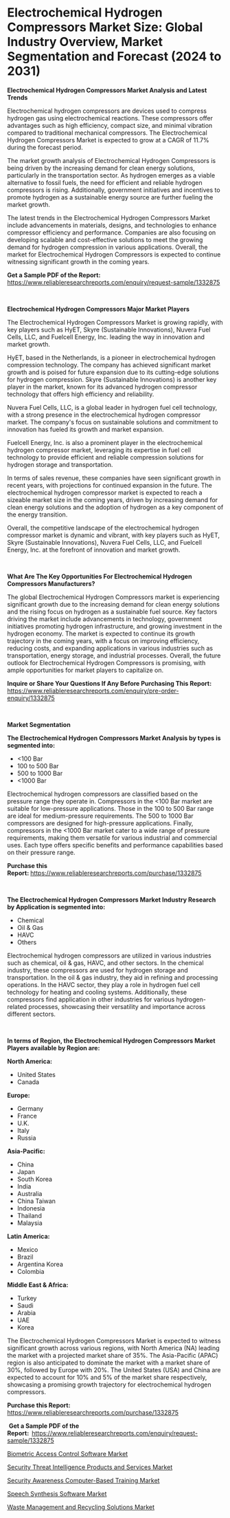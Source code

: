 <p><h1>Electrochemical Hydrogen Compressors Market Size: Global Industry Overview, Market Segmentation and Forecast (2024 to 2031)</h1></p><p><strong>Electrochemical Hydrogen Compressors Market Analysis and Latest Trends</strong></p>
<p><p>Electrochemical hydrogen compressors are devices used to compress hydrogen gas using electrochemical reactions. These compressors offer advantages such as high efficiency, compact size, and minimal vibration compared to traditional mechanical compressors. The Electrochemical Hydrogen Compressors Market is expected to grow at a CAGR of 11.7% during the forecast period.</p><p>The market growth analysis of Electrochemical Hydrogen Compressors is being driven by the increasing demand for clean energy solutions, particularly in the transportation sector. As hydrogen emerges as a viable alternative to fossil fuels, the need for efficient and reliable hydrogen compressors is rising. Additionally, government initiatives and incentives to promote hydrogen as a sustainable energy source are further fueling the market growth.</p><p>The latest trends in the Electrochemical Hydrogen Compressors Market include advancements in materials, designs, and technologies to enhance compressor efficiency and performance. Companies are also focusing on developing scalable and cost-effective solutions to meet the growing demand for hydrogen compression in various applications. Overall, the market for Electrochemical Hydrogen Compressors is expected to continue witnessing significant growth in the coming years.</p></p>
<p><strong>Get a Sample PDF of the Report:&nbsp;</strong> <a href="https://www.reliableresearchreports.com/enquiry/request-sample/1332875">https://www.reliableresearchreports.com/enquiry/request-sample/1332875</a></p>
<p>&nbsp;</p>
<p><strong>Electrochemical Hydrogen Compressors Major Market Players</strong></p>
<p><p>The Electrochemical Hydrogen Compressors Market is growing rapidly, with key players such as HyET, Skyre (Sustainable Innovations), Nuvera Fuel Cells, LLC, and Fuelcell Energy, Inc. leading the way in innovation and market growth. </p><p>HyET, based in the Netherlands, is a pioneer in electrochemical hydrogen compression technology. The company has achieved significant market growth and is poised for future expansion due to its cutting-edge solutions for hydrogen compression. Skyre (Sustainable Innovations) is another key player in the market, known for its advanced hydrogen compressor technology that offers high efficiency and reliability. </p><p>Nuvera Fuel Cells, LLC, is a global leader in hydrogen fuel cell technology, with a strong presence in the electrochemical hydrogen compressor market. The company's focus on sustainable solutions and commitment to innovation has fueled its growth and market expansion. </p><p>Fuelcell Energy, Inc. is also a prominent player in the electrochemical hydrogen compressor market, leveraging its expertise in fuel cell technology to provide efficient and reliable compression solutions for hydrogen storage and transportation. </p><p>In terms of sales revenue, these companies have seen significant growth in recent years, with projections for continued expansion in the future. The electrochemical hydrogen compressor market is expected to reach a sizeable market size in the coming years, driven by increasing demand for clean energy solutions and the adoption of hydrogen as a key component of the energy transition. </p><p>Overall, the competitive landscape of the electrochemical hydrogen compressor market is dynamic and vibrant, with key players such as HyET, Skyre (Sustainable Innovations), Nuvera Fuel Cells, LLC, and Fuelcell Energy, Inc. at the forefront of innovation and market growth.</p></p>
<p>&nbsp;</p>
<p><strong>What Are The Key Opportunities For Electrochemical Hydrogen Compressors Manufacturers?</strong></p>
<p><p>The global Electrochemical Hydrogen Compressors market is experiencing significant growth due to the increasing demand for clean energy solutions and the rising focus on hydrogen as a sustainable fuel source. Key factors driving the market include advancements in technology, government initiatives promoting hydrogen infrastructure, and growing investment in the hydrogen economy. The market is expected to continue its growth trajectory in the coming years, with a focus on improving efficiency, reducing costs, and expanding applications in various industries such as transportation, energy storage, and industrial processes. Overall, the future outlook for Electrochemical Hydrogen Compressors is promising, with ample opportunities for market players to capitalize on.</p></p>
<p><strong>Inquire or Share Your Questions If Any Before Purchasing This Report:</strong> <a href="https://www.reliableresearchreports.com/enquiry/pre-order-enquiry/1332875">https://www.reliableresearchreports.com/enquiry/pre-order-enquiry/1332875</a></p>
<p>&nbsp;</p>
<p><strong>Market Segmentation</strong></p>
<p><strong>The Electrochemical Hydrogen Compressors Market Analysis by types is segmented into:</strong></p>
<p><ul><li><100 Bar</li><li>100 to 500 Bar</li><li>500 to 1000 Bar</li><li><1000 Bar</li></ul></p>
<p><p>Electrochemical hydrogen compressors are classified based on the pressure range they operate in. Compressors in the <100 Bar market are suitable for low-pressure applications. Those in the 100 to 500 Bar range are ideal for medium-pressure requirements. The 500 to 1000 Bar compressors are designed for high-pressure applications. Finally, compressors in the <1000 Bar market cater to a wide range of pressure requirements, making them versatile for various industrial and commercial uses. Each type offers specific benefits and performance capabilities based on their pressure range.</p></p>
<p><strong>Purchase this Report:&nbsp;</strong><a href="https://www.reliableresearchreports.com/purchase/1332875">https://www.reliableresearchreports.com/purchase/1332875</a></p>
<p>&nbsp;</p>
<p><strong>The Electrochemical Hydrogen Compressors Market Industry Research by Application is segmented into:</strong></p>
<p><ul><li>Chemical</li><li>Oil & Gas</li><li>HAVC</li><li>Others</li></ul></p>
<p><p>Electrochemical hydrogen compressors are utilized in various industries such as chemical, oil & gas, HAVC, and other sectors. In the chemical industry, these compressors are used for hydrogen storage and transportation. In the oil & gas industry, they aid in refining and processing operations. In the HAVC sector, they play a role in hydrogen fuel cell technology for heating and cooling systems. Additionally, these compressors find application in other industries for various hydrogen-related processes, showcasing their versatility and importance across different sectors.</p></p>
<p>&nbsp;</p>
<p><strong>In terms of Region, the Electrochemical Hydrogen Compressors Market Players available by Region are:</strong></p>
<p>
    <p> <strong> North America: </strong>
        <ul>
            <li>United States</li>
            <li>Canada</li>
        </ul>
        </p> 
    <p> <strong> Europe: </strong>
        <ul>
            <li>Germany</li>
            <li>France</li>
            <li>U.K.</li>
            <li>Italy</li>
            <li>Russia</li>
        </ul>
        </p> 
    <p> <strong> Asia-Pacific: </strong>
        <ul>
            <li>China</li>
            <li>Japan</li>
            <li>South Korea</li>
            <li>India</li>
            <li>Australia</li>
            <li>China Taiwan</li>
            <li>Indonesia</li>
            <li>Thailand</li>
            <li>Malaysia</li>
        </ul>
        </p> 
    <p> <strong> Latin America: </strong>
        <ul>
            <li>Mexico</li>
            <li>Brazil</li>
            <li>Argentina Korea</li>
            <li>Colombia</li>
        </ul>
        </p> 
    <p> <strong> Middle East & Africa: </strong>
        <ul>
            <li>Turkey</li>
            <li>Saudi</li>
            <li>Arabia</li>
            <li>UAE</li>
            <li>Korea</li>
        </ul>
    </p>
    </p>
<p><p>The Electrochemical Hydrogen Compressors Market is expected to witness significant growth across various regions, with North America (NA) leading the market with a projected market share of 35%. The Asia-Pacific (APAC) region is also anticipated to dominate the market with a market share of 30%, followed by Europe with 20%. The United States (USA) and China are expected to account for 10% and 5% of the market share respectively, showcasing a promising growth trajectory for electrochemical hydrogen compressors.</p></p>
<p><strong>Purchase this Report: </strong><a href="https://www.reliableresearchreports.com/purchase/1332875">https://www.reliableresearchreports.com/purchase/1332875</a></p>
<p>&nbsp;<strong>Get a Sample PDF of the Report:&nbsp;&nbsp;</strong><a href="https://www.reliableresearchreports.com/enquiry/request-sample/1332875">https://www.reliableresearchreports.com/enquiry/request-sample/1332875</a></p>
<p><strong></strong></p>
<p><p><a href="https://medium.com/@harveybeer951/biometric-access-control-software-market-exploring-market-share-market-trends-and-future-growth-98601fcae3bc">Biometric Access Control Software Market</a></p><p><a href="https://github.com/shotows/Market-Research-Report-List-1/blob/main/security-threat-intelligence-products-and-services-market.md">Security Threat Intelligence Products and Services Market</a></p><p><a href="https://github.com/beatblasta/Market-Research-Report-List-2/blob/main/security-awareness-computer-based-training-market.md">Security Awareness Computer-Based Training Market</a></p><p><a href="https://medium.com/@harveybeer951/speech-synthesis-software-market-the-key-to-successful-business-strategy-forecast-till-2031-9ba67dab6212">Speech Synthesis Software Market</a></p><p><a href="https://medium.com/@harveybeer951/waste-management-and-recycling-solutions-market-comprehensive-assessment-by-type-application-and-7171719ceadb">Waste Management and Recycling Solutions Market</a></p></p>